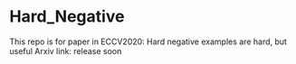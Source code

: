 # Hard_Negative
This repo is for paper in ECCV2020: Hard negative examples are hard, but useful 
Arxiv link: release soon
